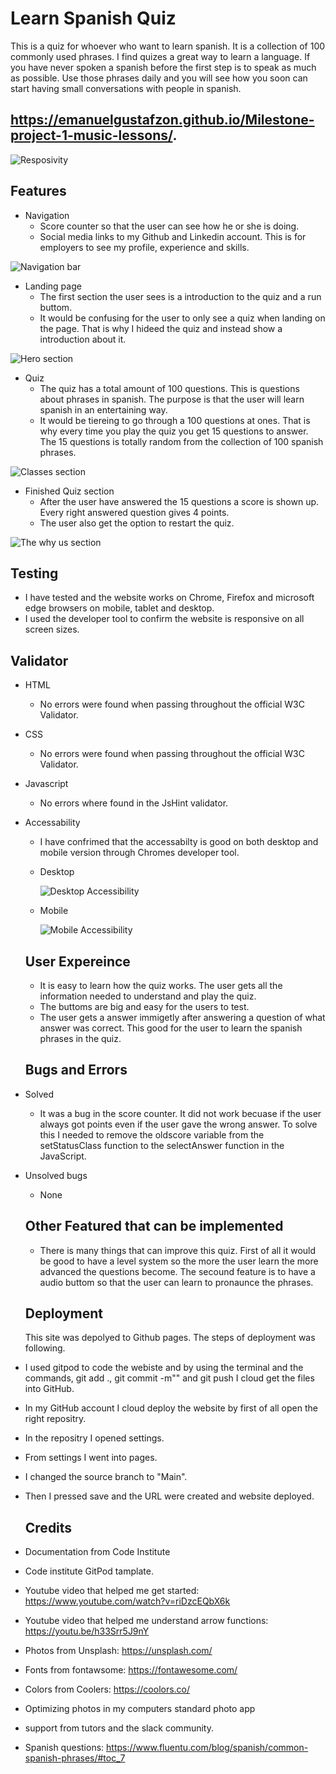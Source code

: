 # Learn Spanish Quiz
This is a quiz for whoever who want to learn spanish. It is a collection of 100 commonly used phrases. I find quizes a great way to learn a language. If you have never spoken a spanish before the first step is to speak as much as possible. Use those phrases daily and you will see how you soon can start having small conversations with people in spanish. 
## https://emanuelgustafzon.github.io/Milestone-project-1-music-lessons/.

![Resposivity](/assets/images/different-screens.jpg)

## Features 
- Navigation
  - Score counter so that the user can see how he or she is doing.
  - Social media links to my Github and Linkedin account. This is for employers to see my profile, experience and skills.

![Navigation bar](/assets/images/navigation.PNG)

- Landing page
  - The first section the user sees is a introduction to the quiz and a run buttom.
  - It would be confusing for the user to only see a quiz when landing on the page. That is why I hideed the quiz and instead show a introduction about it. 

![Hero section](/assets/images/hero.jpg)
 
- Quiz
  - The quiz has a total amount of 100 questions. This is questions about phrases in spanish. The purpose is that the user will learn spanish in an entertaining way. 
  - It would be tiereing to go through a 100 questions at ones. That is why every time you play the quiz you get 15 questions to answer. The 15 questions is totally random from the collection of 100 spanish phrases. 

![Classes section](/assets/images/Classes.jpg)

- Finished Quiz section
  - After the user have answered the 15 questions a score is shown up. Every right answered question gives 4 points. 
  - The user also get the option to restart the quiz.  

![The why us section](/assets/images/why-us.jpg)


  ## Testing 

  - I have tested and the website works on Chrome, Firefox and microsoft edge browsers on mobile, tablet and desktop.
  - I used the developer tool to confirm the website is responsive on all screen sizes. 
  

  ## Validator

- HTML 
  - No errors were found when passing throughout the official W3C Validator.

- CSS
  - No errors were found when passing throughout the official W3C Validator.

- Javascript
  - No errors where found in the JsHint validator. 

- Accessability 
  - I have confrimed that the accessabilty is good on both desktop and mobile version through Chromes developer tool. 

  - Desktop

    ![Desktop Accessibility](/assets/images/Desktop.jpg)

  - Mobile 

    ![Mobile Accessibility](/assets/images/Mobile.jpg)

  ## User Expereince

  - It is easy to learn how the quiz works. The user gets all the information needed to understand and play the quiz.
  - The buttoms are big and easy for the users to test.
  - The user gets a answer immigetly after answering a question of what answer was correct. This good for the user to learn the spanish phrases in the quiz. 

  
  ## Bugs and Errors

- Solved

  - It was a bug in the score counter. It did not work becuase if the user always got points even if the user gave the wrong answer. To solve this I needed to remove the oldscore variable from the setStatusClass function to the selectAnswer function in the JavaScript. 

- Unsolved bugs
    
  - None 


  ## Other Featured that can be implemented
   
  - There is many things that can improve this quiz. First of all it would be good to have a level system so the more the user learn the more advanced the questions become. The secound feature is to have a audio buttom so that the user can learn to pronaunce the phrases.

  ## Deployment 

  This site was depolyed to Github pages. The steps of deployment was following. 

- I used gitpod to code the webiste and by using the terminal and the commands, git add ., git commit -m"" and git push I cloud get the files into GitHub.
- In my GitHub account I cloud deploy the website by first of all open the right repositry. 
- In the repositry I opened settings.
- From settings I went into pages. 
- I changed the source branch to "Main".
- Then I pressed save and the URL were created and website deployed.

  ## Credits 
- Documentation from Code Institute
- Code institute GitPod tamplate. 
- Youtube video that helped me get started: https://www.youtube.com/watch?v=riDzcEQbX6k
- Youtube video that helped me understand arrow functions: https://youtu.be/h33Srr5J9nY
- Photos from Unsplash: https://unsplash.com/ 
- Fonts from fontawsome: https://fontawesome.com/
- Colors from Coolers: https://coolors.co/
- Optimizing photos in my computers standard photo app
- support from tutors and the slack community.
- Spanish questions: https://www.fluentu.com/blog/spanish/common-spanish-phrases/#toc_7


  
